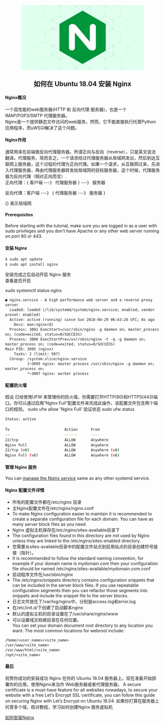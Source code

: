 <p align="center">
<img width="400" align="center" src="Assets/20190529160126.jpg"/>
<h2 align="center">如何在 Ubuntu 18.04 安装 Nginx</h2>
</p>

#### Nginx概况
一个高性能的web服务器(HTTP 和 反向代理 服务器)，也是一个 IMAP/POP3/SMTP 代理服务器。  
Nginx是一个提供静态文件访问的web服务，然而，它不能直接执行托管Python应用程序，而uWSGI解决了这个问题。

#### Nginx作用
通常用来在前端做反向代理服务器。所谓正向与反向（reverse），只是英文说法翻译。代理服务，简而言之，一个请求经过代理服务器从局域网发出，然后到达互联网上服务器，这个过程的代理为正向代理。如果一个请求，从互联网过来，先进入代理服务器，再由代理服务器转发给局域网的目标服务器，这个时候，代理服务器为反向代理（相对正向而言）.  
正向代理：{ 客户端 ---》 代理服务器 } ---》 服务器

反向代理：客户端 ---》 { 代理服务器 ---》 服务器 }

{} 表示局域网

#### Prerequisites
Before starting with the tutorial, make sure you are logged in as a user with sudo privileges and you don’t have Apache or any other web server running on port 80 or 443.

#### 安装 Nginx
  ``` bash
  $ sudo apt update
  $ sudo apt install nginx
  ```
  安装完成之后自动开启 Nginx 服务  
  查看是否开启  
  
  sudo systemctl status nginx  

  ``` dos
  ● nginx.service - A high performance web server and a reverse proxy server
    Loaded: loaded (/lib/systemd/system/nginx.service; enabled; vendor preset: enabled)
    Active: active (running) since Sun 2018-04-29 06:43:26 UTC; 8s ago
      Docs: man:nginx(8)
    Process: 3091 ExecStart=/usr/sbin/nginx -g daemon on; master_process on; (code=exited, status=0/SUCCESS)
    Process: 3080 ExecStartPre=/usr/sbin/nginx -t -q -g daemon on; master_process on; (code=exited, status=0/SUCCESS)
  Main PID: 3095 (nginx)
      Tasks: 2 (limit: 507)
    CGroup: /system.slice/nginx.service
            ├─3095 nginx: master process /usr/sbin/nginx -g daemon on; master_process on;
            └─3097 nginx: worker process
  ```

#### 配置防火墙
  假设 已经使用UFW 来管理你的防火墙，你需要打开HTTP(80)和HTTPS(443)端口。你可以通过启用“Nginx Full”配置文件来完成此操作，该配置文件包含两个端口的规则。
  sudo ufw allow 'Nginx Full'
  验证状态
  sudo ufw status
  ``` bash
  Status: active

  To                         Action      From
  --                         ------      ----
  22/tcp                     ALLOW       Anywhere
  Nginx Full                 ALLOW       Anywhere
  22/tcp (v6)                ALLOW       Anywhere (v6)
  Nginx Full (v6)            ALLOW       Anywhere (v6) 
  ```
  
#### 管理 Nginx 服务
  You can [manage the Nginx service](02.Commands.md) same as any other systemd service.

#### Nginx 配置文件详情  
  - 所有的配置文件都在/etc/nginx 目录  
  - 主Nginx配置文件在/etc/nginx/nginx.conf  
  - To make Nginx configuration easier to maintain it is recommended to create a separate configuration file for each domain. You can have as many server block files as you need.  
  - Nginx 虚拟主机保存在/etc/nginx/sites-available目录下  
  - The configuration files found in this directory are not used by Nginx unless they are linked to the /etc/nginx/sites-enabled directory.
  - 您需要从sites-available目录中的配置文件站点到启用站点的目录创建符号链接（指针）。  
  - It is recommended to follow the standard naming convention, for example if your domain name is mydomain.com then your configuration file should be named /etc/nginx/sites-available/mydomain.com.conf  
  - 启动程序文件在/usr/sbin/nginx  
  - The /etc/nginx/snippets directory contains configuration snippets that can be included in the server block files. If you use repeatable configuration segments then you can refactor those segments into snippets and include the snippet file to the server blocks.  
  - 日志文件放在了/var/log/nginx中，分别是access.log和error.log  
  - 在/etc/init.d/下创建了启动脚本nginx  
  - 默认的虚拟主机的目录设置在了/usr/share/nginx/www  
  - 可以设置域文档根目录在任何位置。  
  You can set your domain document root directory to any location you want. The most common locations for webroot include:
  ``` dos
  /home/<user_name>/<site_name>
  /var/www/<site_name>
  /var/www/html/<site_name>
  /opt/<site_name>
  ```



#### 最后
  祝贺你成功的安装成功 Nginx 在你的 Ubuntu 18.04 服务器上。现在准备开始部署你的应用，使用Nginx来当作 Web服务器或者代理服务器。
  A secure certificate is a must-have feature for all websites nowadays, to secure your website with a free Let’s Encrypt SSL certificate, you can follow this guide on securing Nginx with Let’s Encrypt on Ubuntu 18.04.
  如果你打算在服务器上托管多个域，核对教程，学习如何创建Nginx 服务虚拟机

[如何安装Nginx](https://linuxize.com/post/how-to-install-nginx-on-ubuntu-18-04/)
